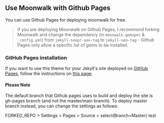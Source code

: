 ## Use Moonwalk with Github Pages

You can use Github Pages for deploying moonwalk for free.

> If you are deploying Moonwalk on Github Pages, I recommend forking Moonwalk and change the dependency (in `moonwalk.gemspec` & `_config.yml`) from `jekyll-soopr-seo-tag` to `jekyll-seo-tag` - Github Pages only allow a specific list of gems to be installed.


### GitHub Pages installation

If you want to use this theme for your Jekyll's site deployed on [GitHub Pages](https://pages.github.com/), follow the instructions on [this page](https://docs.github.com/en/github/working-with-github-pages/adding-a-theme-to-your-github-pages-site-using-jekyll#adding-a-theme).

#### Please Note
The default branch that Github pages uses to build and deploy the site is gh-pages branch (and not the master/main branch). To deploy master branch instead, you can change the settings as follows:

FORKED_REPO > Settings > Pages > Source > select(Branch=Master)
test

